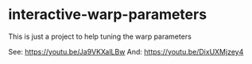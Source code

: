 # interactive-warp-parameters
This is just a project to help tuning the warp parameters

See: https://youtu.be/Ja9VKXalLBw
And: https://youtu.be/DixUXMjzey4
